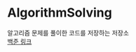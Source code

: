 # AlgorithmSolving
알고리즘 문제를 풀이한 코드를 저장하는 저장소  
<a href="https://www.acmicpc.net/user/ansxotj06">백준 링크</a>
